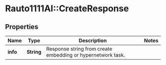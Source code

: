 # Rauto1111AI::CreateResponse

## Properties
Name | Type | Description | Notes
------------ | ------------- | ------------- | -------------
**info** | **String** | Response string from create embedding or hypernetwork task. | 

